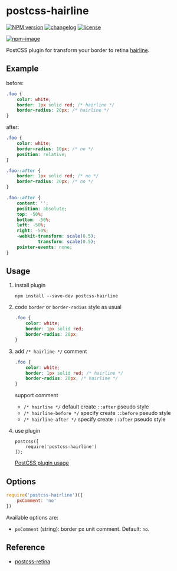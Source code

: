 # postcss-hairline

[![NPM version][npm-image]][npm-url] [![changelog][changelog-image]][changelog-url] [![license][license-image]][license-url]

[npm-image]: https://img.shields.io/npm/v/postcss-hairline.svg?style=flat-square
[npm-url]: https://npmjs.org/package/postcss-hairline
[license-image]: https://img.shields.io/github/license/ufologist/postcss-hairline.svg
[license-url]: https://github.com/ufologist/postcss-hairline/blob/master/LICENSE
[changelog-image]: https://img.shields.io/badge/CHANGE-LOG-blue.svg?style=flat-square
[changelog-url]: https://github.com/ufologist/postcss-hairline/blob/master/CHANGELOG.md

[![npm-image](https://nodei.co/npm/postcss-hairline.png?downloads=true&downloadRank=true&stars=true)](https://npmjs.com/package/postcss-hairline)

PostCSS plugin for transform your border to retina [hairline](https://github.com/ufologist/hairline).

## Example

before:

```css
.foo {
    color: white;
    border: 1px solid red; /* hairline */
    border-radius: 20px; /* hairline */
}
```

after:

```css
.foo {
    color: white;
    border-radius: 10px; /* no */
    position: relative; 
}

.foo::after {
    border: 1px solid red; /* no */
    border-radius: 20px; /* no */
}

.foo::after {
    content: '';
    position: absolute;
    top: -50%;
    bottom: -50%;
    left: -50%;
    right: -50%;
    -webkit-transform: scale(0.5);
            transform: scale(0.5);
    pointer-events: none;
}
```

## Usage

1. install plugin

   ```
   npm install --save-dev postcss-hairline
   ```

2. code `border` or `border-radius` style as usual

   ```css
   .foo {
       color: white;
       border: 1px solid red;
       border-radius: 20px;
   }
   ```

3. add `/* hairline */` comment

   ```css
   .foo {
       color: white;
       border: 1px solid red; /* hairline */
       border-radius: 20px; /* hairline */
   }
   ```

   support comment
   * `/* hairline */` default create `::after` pseudo style
   * `/* hairline-before */` specify create `::before` pseudo style
   * `/* hairline-after */` specify create `::after` pseudo style

4. use plugin

   ```
   postcss([
       require('postcss-hairline')
   ]);
   ```

   [PostCSS plugin usage](https://github.com/postcss/autoprefixer#usage)

## Options

```javascript
require('postcss-hairline')({
    pxComment: 'no'
})
```

Available options are:
* `pxComment` (string): border px unit comment. Default: `no`.

## Reference

* [postcss-retina](https://github.com/Ziphwy/postcss-retina)